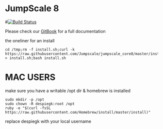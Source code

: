 JumpScale 8
===========

#[![Build Status](http://ci.codescalers.com/buildStatus/icon?job=jumpscale8-build)](http://ci.codescalers.com/job/jumpscale8-build/)

Please check our [GitBook](https://gig.gitbooks.io/jumpscale8/content/) for a full documentation

the oneliner for an install 
```
cd /tmp;rm -f install.sh;curl -k https://raw.githubusercontent.com/Jumpscale/jumpscale_core8/master/install/install.sh > install.sh;bash install.sh
```

MAC USERS
=========
make sure you have a writable /opt dir & homebrew is installed
```
sudo mkdir -p /opt
sudo chown -R despiegk:root /opt
ruby -e "$(curl -fsSL https://raw.githubusercontent.com/Homebrew/install/master/install)"

```
replace despiegk with your local username
